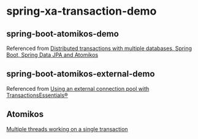 # spring-xa-transaction-demo



## spring-boot-atomikos-demo
Referenced from [Distributed transactions with multiple databases, Spring Boot, Spring Data JPA and Atomikos](https://www.atomikos.com/Blog/DistributedTransactionsWithMultipleDatabasesSpringBootSpringDataJPAAndAtomikos)

## spring-boot-atomikos-external-demo
Referenced from [Using an external connection pool with TransactionsEssentials®](https://www.atomikos.com/Documentation/ExternalConnectionPool)


## Atomikos


[Multiple threads working on a single transaction](https://fogbugz.atomikos.com/default4b3f.html?community.6.803.3)
